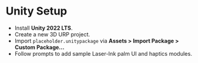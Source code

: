 # Unity Setup

- Install **Unity 2022 LTS**.
- Create a new 3D URP project.
- Import `placeholder.unitypackage` via **Assets > Import Package > Custom Package...**
- Follow prompts to add sample Laser-Ink palm UI and haptics modules.
